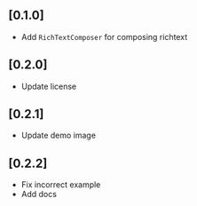 ## [0.1.0]

* Add `RichTextComposer` for composing richtext

## [0.2.0]

* Update license

## [0.2.1]

* Update demo image

## [0.2.2]

* Fix incorrect example
* Add docs